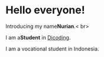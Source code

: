 # Hello everyone!


Introducing my name**Nurian**.< br>


I am a**Student** in [Dicoding](https://www.dicoding.com/).


I am a vocational student in Indonesia.
